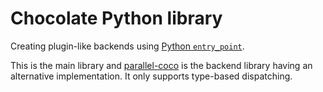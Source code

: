 # Chocolate Python library

Creating plugin-like backends using [Python `entry_point`](https://packaging.python.org/en/latest/specifications/entry-points/).

This is the main library and [parallel-coco](https://github.com/Schefflera-Arboricola/parallel-coco) is the backend library having an alternative implementation. It only supports type-based dispatching.
